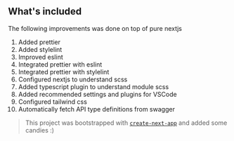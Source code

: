 ## What's included

The following improvements was done on top of pure nextjs

1. Added prettier
1. Added stylelint
1. Improved eslint
1. Integrated prettier with eslint
1. Integrated prettier with stylelint
1. Configured nextjs to understand scss
1. Added typescript plugin to understand module scss
1. Added recommended settings and plugins for VSCode
1. Configured tailwind css
1. Automatically fetch API type definitions from swagger


> This project was bootstrapped with [`create-next-app`](https://github.com/vercel/next.js/tree/canary/packages/create-next-app) and added some candies :) 
